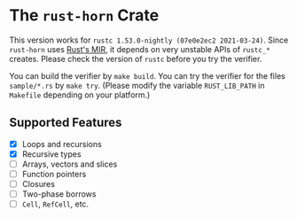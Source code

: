 # The `rust-horn` Crate

This version works for `rustc 1.53.0-nightly (07e0e2ec2 2021-03-24)`.
Since `rust-horn` uses [Rust's MIR](https://rust-lang.github.io/rustc-guide/mir/index.html), it depends on very unstable APIs of `rustc_*` creates.
Please check the version of `rustc` before you try the verifier.

You can build the verifier by `make build`.
You can try the verifier for the files `sample/*.rs` by `make try`.
(Please modify the variable `RUST_LIB_PATH` in `Makefile` depending on your platform.)

## Supported Features

- [x] Loops and recursions
- [x] Recursive types
- [ ] Arrays, vectors and slices
- [ ] Function pointers
- [ ] Closures
- [ ] Two-phase borrows
- [ ] `Cell`, `RefCell`, etc.
